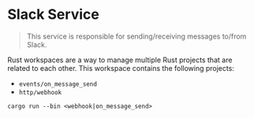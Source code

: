 # Slack Service

> This service is responsible for sending/receiving messages to/from Slack.

Rust workspaces are a way to manage multiple Rust projects that are related to each other. This workspace contains the following projects:
- `events/on_message_send`
- `http/webhook`

`cargo run --bin <webhook|on_message_send>`